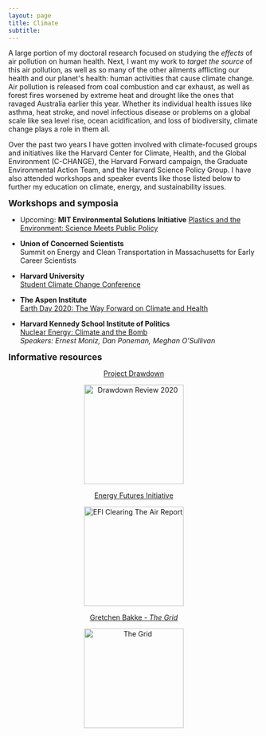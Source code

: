 ```yaml
---
layout: page
title: Climate
subtitle: 
---
```


A large portion of my doctoral research focused on studying the _effects_ of air pollution on human health. Next, I want my work to _target the source_ of this air pollution, as well as so many of the other ailments afflicting our health and our planet's health: human activities that cause climate change. Air pollution is released from coal combustion and car exhaust, as well as forest fires worsened by extreme heat and drought like the ones that ravaged Australia earlier this year.  Whether its individual health issues like asthma, heat stroke, and novel infectious disease or problems on a global scale like sea level rise, ocean acidification, and loss of biodiversity, climate change plays a role in them all.  
  
Over the past two years I have gotten involved with climate-focused groups and initiatives like the Harvard Center for Climate, Health, and the Global Environment (C-CHANGE), the Harvard Forward campaign, the Graduate Environmental Action Team, and the Harvard Science Policy Group. I have also attended workshops and speaker events like those listed below to further my education on climate, energy, and sustainability issues.  

<strong style="font-size: 125%;"> Workshops and symposia </strong> 

+ Upcoming: **MIT Environmental Solutions Initiative**
<a href="https://environmentalsolutions.mit.edu/pesmpp/">Plastics and the Environment: Science Meets Public Policy</a>

+ **Union of Concerned Scientists**  
Summit on Energy and Clean Transportation in Massachusetts for Early Career Scientists 

+ **Harvard University**  
<a href = "https://www.youtube.com/channel/UCiXL3ZwiYv6xsj3c9UtTEWw?fbclid=IwAR3l1vS7-FU62Si3QILvUrZnLFW4XK52edlYg5x7DqfIcB1Im7rOIld-Xek">Student Climate Change Conference</a>


+ **The Aspen Institute**  
<a href="https://www.youtube.com/watch?v=PVn2DW8L22I">Earth Day 2020: The Way Forward on Climate and Health</a>


+ **Harvard Kennedy School Institute of Politics**  
<a href = "https://iop.harvard.edu/forum/nuclear-energy-climate-and-bomb">Nuclear Energy: Climate and the Bomb</a>  
_Speakers: Ernest Moniz, Dan Poneman, Meghan O'Sullivan_  

<strong style="font-size: 125%;"> Informative resources </strong>  

<div class="container">
    	<div class="row">
            <div class="col">
                <center>
            	<a href = "https://drawdown.org/drawdown-framework/drawdown-review-2020">Project Drawdown</a>
            	<figure>
            	<img src="https://mzemplenyi.github.io/img/drawdownreview.jpg" style="width:auto;height:200px;" alt="Drawdown Review 2020">
                </figure>
                </center>
            </div>
            <div class="col"> 
                <center>
            	<a href = "https://energyfuturesinitiative.org/efi-reports">Energy Futures Initiative</a>
            	<figure>
            	<img src="https://mzemplenyi.github.io/img/efi_clearingtheair.png" style="width:auto;height:200px;" alt="EFI Clearing The Air Report">
                </figure>
                </center>
		    </div>
		    <div class="col">
                <center>
            	<a href = "http://bakkeconsolidated.org/Welcome.html">Gretchen Bakke - <i>The Grid</i></a>
            	<figure>
            	<img src="https://mzemplenyi.github.io/img/thegrid.PNG" style="width:auto;height:200px;" alt="The Grid">
                </figure>
                </center>
		    </div>
	    </div><!-- row -->	
</div> <!-- /container -->      

